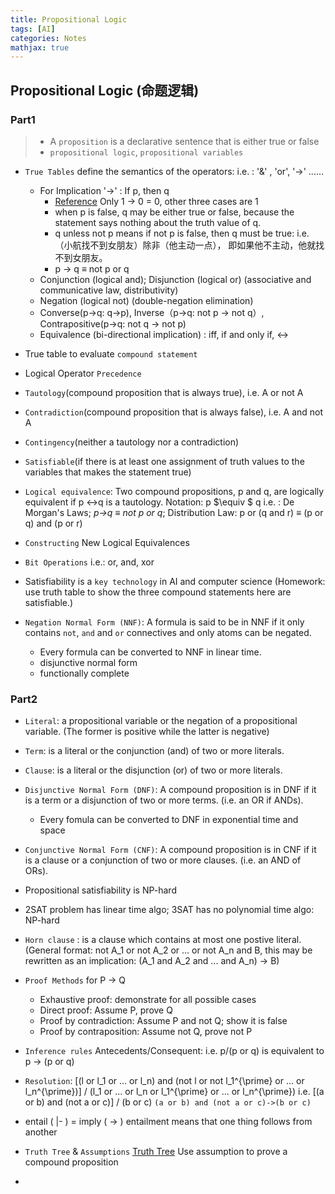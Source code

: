 ```yaml
---
title: Propositional Logic
tags: [AI]
categories: Notes
mathjax: true
---
```

## Propositional Logic (命题逻辑)

### Part1

> - A `proposition` is a declarative sentence that is either true or false
> - `propositional logic`, `propositional variables`

- `True Tables` define the semantics of the operators: i.e. : '&' , 'or', '->' ......

  - For Implication '->' : If p, then q
    - [Reference](https://math.stackexchange.com/questions/48161/in-classical-logic-why-is-p-rightarrow-q-true-if-both-p-and-q-are-false) Only 1 -> 0 = 0, other three cases are 1
    - when p is false, q may be either true or false, because the statement says nothing about the truth value of q.
    - q unless not p means if not p is false, then q must be true: i.e. （小航找不到女朋友）除非（他主动一点）， 即如果他不主动，他就找不到女朋友。
    - p -> q $\equiv$ not p or q
  - Conjunction (logical and); Disjunction (logical or) (associative and communicative law, distributivity)
  - Negation (logical not) (double-negation elimination)
  - Converse(p->q: q->p), Inverse（p->q: not p -> not q）, Contrapositive(p->q: not q -> not p)
  - Equivalence (bi-directional implication) : iff, if and only if, <->
- True table to evaluate `compound statement`
- Logical Operator `Precedence`
- `Tautology`(compound proposition that is always true), i.e. A or not A
- `Contradiction`(compound proposition that is always false), i.e. A and not A
- `Contingency`(neither a tautology nor a contradiction)
- `Satisfiable`(if there is at least one assignment of truth values to the variables that makes the statement true)
- `Logical equivalence`: Two compound propositions, p and q, are logically equivalent if p <->q is a tautology. Notation: p $\equiv $ q
  i.e. : De Morgan's Laws; *p->q $\equiv$ not p or q*; Distribution Law: p or (q and r) $\equiv$ (p or q) and (p or r)
- `Constructing` New Logical Equivalences
- `Bit Operations`  i.e.: or, and, xor
- Satisfiability is a `key technology` in AI and computer science (Homework: use truth table to show the three compound statements here are satisfiable.)
- `Negation Normal Form (NNF)`: A formula is said to be in NNF if it only contains `not`, `and` and `or` connectives and only atoms can be negated.

  - Every formula can be converted to NNF in linear time.
  - disjunctive normal form
  - functionally complete

### Part2

- `Literal`: a propositional variable or the negation of a propositional variable.
  (The former is positive while the latter is negative)
- `Term`: is a literal or the conjunction (and) of two or more literals.
- `Clause`: is a literal or the disjunction (or) of two or more literals.
- `Disjunctive Normal Form (DNF)`: A compound proposition is in DNF if it is a term or a disjunction of two or more terms. (i.e. an OR if ANDs).

  - Every fomula can be converted to DNF in exponential time and space
- `Conjunctive Normal Form (CNF)`: A compound proposition is in CNF if it is a clause or a conjunction of two or more clauses. (i.e. an AND of ORs).
- Propositional satisfiability is NP-hard
- 2SAT problem has linear time algo; 3SAT has no polynomial time algo: NP-hard
- `Horn clause` : is a clause which contains at most one postive literal. (General format: not A_1 or not A_2 or ... or not A_n and B, this may be rewritten as an implication: (A_1 and A_2 and ... and A_n) -> B)
- `Proof Methods` for P -> Q

  - Exhaustive proof: demonstrate for all possible cases
  - Direct proof: Assume P, prove Q
  - Proof by contradiction: Assume P and not Q; show it is false
  - Proof by contraposition: Assume not Q, prove not P
- `Inference rules` Antecedents/Consequent:
  i.e. p/(p or q) is equivalent to p -> (p or q)
- `Resolution`:
  [(l or l_1 or ... or l_n) and (not l or not l_1^{\prime} or ... or l_n^{\prime})] / (l_1 or ... or l_n or l_1^{\prime} or ... or l_n^{\prime})
  i.e. [(a or b) and (not a or c)] / (b or c)
  `(a or b) and (not a or c)->(b or c)`
- entail ( |- ) = imply ( -> )
  entailment means that one thing follows from another
- `Truth Tree` & `Assumptions`
  [Truth Tree](chrome-extension://ikhdkkncnoglghljlkmcimlnlhkeamad/pdf-viewer/web/viewer.html?file=http%3A%2F%2Fhome.sandiego.edu%2F~baber%2Flogic%2F10.TruthTrees.pdf)
  Use assumption to prove a compound proposition
-
